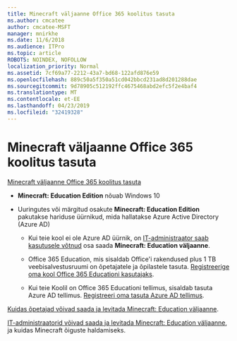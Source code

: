 ```yaml
---
title: Minecraft väljaanne Office 365 koolitus tasuta
ms.author: cmcatee
author: cmcatee-MSFT
manager: mnirkhe
ms.date: 11/6/2018
ms.audience: ITPro
ms.topic: article
ROBOTS: NOINDEX, NOFOLLOW
localization_priority: Normal
ms.assetid: 7cf69a77-2212-43a7-bd68-122afd876e59
ms.openlocfilehash: 889c50a5f350a51cd042bbcd231ad8d201288dae
ms.sourcegitcommit: 9d78905c512192ffc4675468abd2efc5f2e4baf4
ms.translationtype: MT
ms.contentlocale: et-EE
ms.lasthandoff: 04/23/2019
ms.locfileid: "32419328"
---
```

# <a name="minecraft-edition-with-office-365-education-for-free"></a>Minecraft väljaanne Office 365 koolitus tasuta

[Minecraft väljaanne Office 365 koolitus tasuta](https://docs.microsoft.com/education/windows/get-minecraft-for-education)
  
- **Minecraft: Education Edition** nõuab Windows 10 
    
- Uuringutes või märgitud osakute **Minecraft: Education Edition** pakutakse hariduse üürnikud, mida hallatakse Azure Active Directory (Azure AD) 
    
  - Kui teie kool ei ole Azure AD üürnik, on [IT-administraator saab kasutusele võtnud](https://docs.microsoft.com/education/windows/school-get-minecraft) osa saada **Minecraft: Education väljaanne**.
    
  - Office 365 Education, mis sisaldab Office'i rakendused plus 1 TB veebisalvestusruumi on õpetajatele ja õpilastele tasuta. [Registreerige oma kool Office 365 Educationi kasutajaks](https://products.office.com/academic/office-365-education-plan).
    
  - Kui teie Koolil on Office 365 Educationi tellimus, sisaldab tasuta Azure AD tellimus. [Registreeri oma tasuta Azure AD tellimus](https://msdn.microsoft.com/library/windows/hardware/mt703369%28v=vs.85%29.aspx).
    
[Kuidas õpetajad võivad saada ja levitada Minecraft: Education väljaanne](https://docs.microsoft.com/education/windows/teacher-get-minecraft).
  
[IT-administraatorid võivad saada ja levitada Minecraft: Education väljaanne](https://docs.microsoft.com/education/windows/school-get-minecraft), ja kuidas Minecraft õiguste haldamiseks.
  


